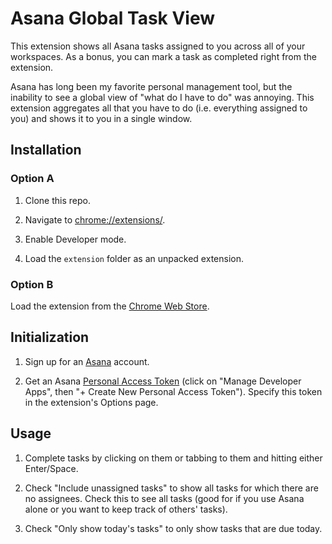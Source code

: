# Asana Global Task View

This extension shows all Asana tasks assigned to you across all of your workspaces. As a bonus, you can mark a task as completed right from the extension.

Asana has long been my favorite personal management tool, but the inability to see a global view of "what do I have to do" was annoying. This extension aggregates all that you have to do (i.e. everything assigned to you) and shows it to you in a single window.

## Installation

### Option A

1. Clone this repo.

1. Navigate to [chrome://extensions/](chrome://extensions/).

1. Enable Developer mode.

1. Load the `extension` folder as an unpacked extension.

### Option B

Load the extension from the [Chrome Web Store](https://chrome.google.com/webstore/detail/asana-global-task-view/fnjdmopbhelaobdjbjpdkjjolnhbbfln).

## Initialization

1. Sign up for an [Asana](https://asana.com) account.

1. Get an Asana [Personal Access Token](https://app.asana.com/-/account_api) (click on "Manage Developer Apps", then "+ Create New Personal Access Token"). Specify this token in the extension's Options page.

## Usage

1. Complete tasks by clicking on them or tabbing to them and hitting either Enter/Space.

1. Check "Include unassigned tasks" to show all tasks for which there are no assignees. Check this to see all tasks (good for if you use Asana alone or you want to keep track of others' tasks).

1. Check "Only show today's tasks" to only show tasks that are due today.